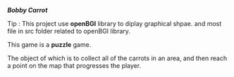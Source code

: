 <b>*Bobby Carrot*</b>

<p>Tip : This project use <b>openBGI</b> library to diplay graphical shpae. and most file in src folder related to openBGI library.</P>

<p>This game is a <b>puzzle</b> game.</p>
<p>The object of which is to collect all of the carrots in an area, and then reach a point on the map that progresses the player.<p>
